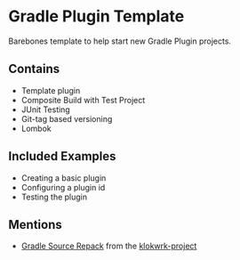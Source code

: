 # Gradle Plugin Template
Barebones template to help start new Gradle Plugin projects.

## Contains
- Template plugin
- Composite Build with Test Project
- JUnit Testing
- Git-tag based versioning
- Lombok

## Included Examples
- Creating a basic plugin
- Configuring a plugin id
- Testing the plugin

## Mentions
- [Gradle Source Repack](https://github.com/croz-ltd/klokwrk-project/blob/master/modules/tool/klokwrk-tool-gradle-source-repack/README.md)
  from the [klokwrk-project](https://github.com/croz-ltd/klokwrk-project)
